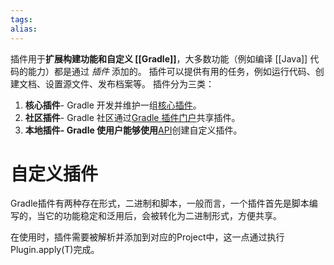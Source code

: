 ```yaml
---
tags: 
alias:
---
```


插件用于**扩展构建功能和自定义 [[Gradle]]**，大多数功能（例如编译 [[Java]] 代码的能力）都是通过 _插件_ 添加的。
插件可以提供有用的任务，例如运行代码、创建文档、设置源文件、发布档案等。
插件分为三类：
1. **核心插件**- Gradle 开发并维护一组[核心插件](https://docs.gradle.org/current/userguide/plugin_reference.html#plugin_reference)。
2. **社区插件**- Gradle 社区通过[Gradle 插件门户](https://plugins.gradle.org/)共享插件。
3. **本地插件- Gradle 使用户能够使用**[API](https://docs.gradle.org/current/javadoc/org/gradle/api/Plugin.html)创建自定义插件。

# 自定义插件

Gradle插件有两种存在形式，二进制和脚本，一般而言，一个插件首先是脚本编写的，当它的功能稳定和泛用后，会被转化为二进制形式，方便共享。

在使用时，插件需要被解析并添加到对应的Project中，这一点通过执行Plugin.apply(T)完成。


